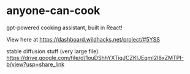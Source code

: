 # anyone-can-cook
gpt-powered cooking assistant, built in React!

View here at https://dashboard.wildhacks.net/project/#5YSS

stable diffusion stuff (very large file): https://drive.google.com/file/d/1ouDShhYXTiqJCZKIJEqmI2I8xZMTPI-b/view?usp=share_link
